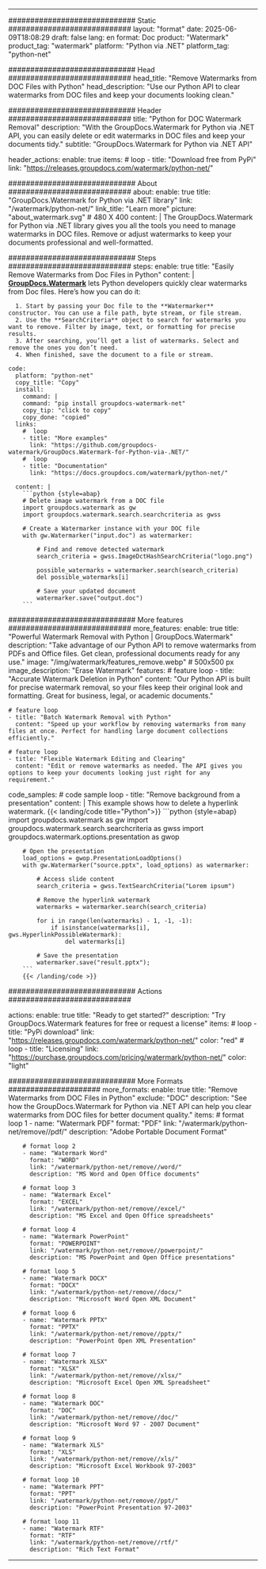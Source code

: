 
---
############################# Static ############################
layout: "format"
date:  2025-06-09T18:08:29
draft: false
lang: en
format: Doc
product: "Watermark"
product_tag: "watermark"
platform: "Python via .NET"
platform_tag: "python-net"

############################# Head ############################
head_title: "Remove Watermarks from DOC Files with Python"
head_description: "Use our Python API to clear watermarks from DOC files and keep your documents looking clean."

############################# Header ############################
title: "Python for DOC Watermark Removal" 
description: "With the GroupDocs.Watermark for Python via .NET API, you can easily delete or edit watermarks in DOC files and keep your documents tidy."
subtitle: "GroupDocs.Watermark for Python via .NET API" 

header_actions:
  enable: true
  items:
    #  loop
    - title: "Download free from PyPi"
      link: "https://releases.groupdocs.com/watermark/python-net/"
      
############################# About ############################
about:
    enable: true
    title: "GroupDocs.Watermark for Python via .NET library"
    link: "/watermark/python-net/"
    link_title: "Learn more"
    picture: "about_watermark.svg" # 480 X 400
    content: |
       The GroupDocs.Watermark for Python via .NET library gives you all the tools you need to manage watermarks in DOC files. Remove or adjust watermarks to keep your documents professional and well-formatted.

############################# Steps ############################
steps:
    enable: true
    title: "Easily Remove Watermarks from Doc Files in Python"
    content: |
      **[GroupDocs.Watermark](https://products.groupdocs.com/watermark/python-net/)** lets Python developers quickly clear watermarks from Doc files. Here’s how you can do it:
      
      1. Start by passing your Doc file to the **Watermarker** constructor. You can use a file path, byte stream, or file stream.
      2. Use the **SearchCriteria** object to search for watermarks you want to remove. Filter by image, text, or formatting for precise results.
      3. After searching, you’ll get a list of watermarks. Select and remove the ones you don’t need.
      4. When finished, save the document to a file or stream.
   
    code:
      platform: "python-net"
      copy_title: "Copy"
      install:
        command: |
        command: "pip install groupdocs-watermark-net"
        copy_tip: "click to copy"
        copy_done: "copied"
      links:
        #  loop
        - title: "More examples"
          link: "https://github.com/groupdocs-watermark/GroupDocs.Watermark-for-Python-via-.NET/"
        #  loop
        - title: "Documentation"
          link: "https://docs.groupdocs.com/watermark/python-net/"
          
      content: |
        ```python {style=abap}
        # Delete image watermark from a DOC file
        import groupdocs.watermark as gw
        import groupdocs.watermark.search.searchcriteria as gwss

        # Create a Watermarker instance with your DOC file
        with gw.Watermarker("input.doc") as watermarker:

            # Find and remove detected watermark
            search_criteria = gwss.ImageDctHashSearchCriteria("logo.png")

            possible_watermarks = watermarker.search(search_criteria)
            del possible_watermarks[i]

            # Save your updated document
            watermarker.save("output.doc")
        ```  

############################# More features ############################
more_features:
  enable: true
  title: "Powerful Watermark Removal with Python | GroupDocs.Watermark"
  description: "Take advantage of our Python API to remove watermarks from PDFs and Office files. Get clean, professional documents ready for any use."
  image: "/img/watermark/features_remove.webp" # 500x500 px
  image_description: "Erase Watermark"
  features:
    # feature loop
    - title: "Accurate Watermark Deletion in Python"
      content: "Our Python API is built for precise watermark removal, so your files keep their original look and formatting. Great for business, legal, or academic documents."

    # feature loop
    - title: "Batch Watermark Removal with Python"
      content: "Speed up your workflow by removing watermarks from many files at once. Perfect for handling large document collections efficiently."

    # feature loop
    - title: "Flexible Watermark Editing and Clearing"
      content: "Edit or remove watermarks as needed. The API gives you options to keep your documents looking just right for any requirement."
      
  code_samples:
    # code sample loop
    - title: "Remove background from a presentation"
      content: |
        This example shows how to delete a hyperlink watermark.
        {{< landing/code title="Python">}}
        ```python {style=abap}
        import groupdocs.watermark as gw
        import groupdocs.watermark.search.searchcriteria as gwss
        import groupdocs.watermark.options.presentation as gwop

        # Open the presentation
        load_options = gwop.PresentationLoadOptions()
        with gw.Watermarker("source.pptx", load_options) as watermarker:

            # Access slide content
            search_criteria = gwss.TextSearchCriteria("Lorem ipsum")

            # Remove the hyperlink watermark
            watermarks = watermarker.search(search_criteria)

            for i in range(len(watermarks) - 1, -1, -1):
                if isinstance(watermarks[i], gws.HyperlinkPossibleWatermark):
                    del watermarks[i]

            # Save the presentation
            watermarker.save("result.pptx");
        ```
        {{< /landing/code >}}


############################# Actions ############################

actions:
  enable: true
  title: "Ready to get started?"
  description: "Try GroupDocs.Watermark features for free or request a license"
  items:
    #  loop
    - title: "PyPi download"
      link: "https://releases.groupdocs.com/watermark/python-net/"
      color: "red"
        #  loop
    - title: "Licensing"
      link: "https://purchase.groupdocs.com/pricing/watermark/python-net/"
      color: "light"


############################# More Formats #####################
more_formats:
    enable: true
    title: "Remove Watermarks from DOC Files in Python"
    exclude: "DOC"
    description: "See how the GroupDocs.Watermark for Python via .NET API can help you clear watermarks from DOC files for better document quality."
    items: 
        # format loop 1
        - name: "Watermark PDF"
          format: "PDF"
          link: "/watermark/python-net/remove//pdf/"
          description: "Adobe Portable Document Format"

        # format loop 2
        - name: "Watermark Word"
          format: "WORD"
          link: "/watermark/python-net/remove//word/"
          description: "MS Word and Open Office documents"
          
        # format loop 3
        - name: "Watermark Excel"
          format: "EXCEL"
          link: "/watermark/python-net/remove//excel/"
          description: "MS Excel and Open Office spreadsheets"

        # format loop 4
        - name: "Watermark PowerPoint"
          format: "POWERPOINT"
          link: "/watermark/python-net/remove//powerpoint/"
          description: "MS PowerPoint and Open Office presentations"

        # format loop 5
        - name: "Watermark DOCX"
          format: "DOCX"
          link: "/watermark/python-net/remove//docx/"
          description: "Microsoft Word Open XML Document"
          
        # format loop 6
        - name: "Watermark PPTX"
          format: "PPTX"
          link: "/watermark/python-net/remove//pptx/"
          description: "PowerPoint Open XML Presentation"
          
        # format loop 7
        - name: "Watermark XLSX"
          format: "XLSX"
          link: "/watermark/python-net/remove//xlsx/"
          description: "Microsoft Excel Open XML Spreadsheet"

        # format loop 8
        - name: "Watermark DOC"
          format: "DOC"
          link: "/watermark/python-net/remove//doc/"
          description: "Microsoft Word 97 - 2007 Document"

        # format loop 9
        - name: "Watermark XLS"
          format: "XLS"
          link: "/watermark/python-net/remove//xls/"
          description: "Microsoft Excel Workbook 97-2003"

        # format loop 10
        - name: "Watermark PPT"
          format: "PPT"
          link: "/watermark/python-net/remove//ppt/"
          description: "PowerPoint Presentation 97-2003"

        # format loop 11
        - name: "Watermark RTF"
          format: "RTF"
          link: "/watermark/python-net/remove//rtf/"
          description: "Rich Text Format"

---